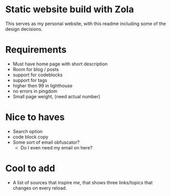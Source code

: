 # Static website build with Zola

This serves as my personal website, with this readme including some of the design decisions.

# Requirements

- Must have home page with short description
- Room for blog / posts
- support for codeblocks
- support for tags
- higher then 99 in lighthouse
- no errors in pingdom
- Small page weight, (need actual number)

# Nice to haves

- Search option
- code block copy
- Some sort of email obfuscator?
    - Do I even need my email on here?

# Cool to add

- A list of sources that inspire me, that shows three links/topics that changes on every reload.
